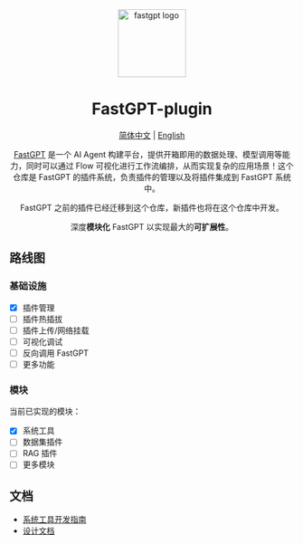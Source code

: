 <div align="center">
<a href="https://tryfastgpt.ai/"><img src="https://github.com/labring/FastGPT/raw/main/.github/imgs/logo.svg" width="120" height="120" alt="fastgpt logo"></a>

# FastGPT-plugin

<p align="center">
  <a href="./README_zh_CN.md">简体中文</a> |
  <a href="./README.md">English</a>
</p>

[FastGPT](https://github.com/labring/FastGPT) 是一个 AI Agent 构建平台，提供开箱即用的数据处理、模型调用等能力，同时可以通过 Flow 可视化进行工作流编排，从而实现复杂的应用场景！这个仓库是 FastGPT 的插件系统，负责插件的管理以及将插件集成到 FastGPT 系统中。

FastGPT 之前的插件已经迁移到这个仓库，新插件也将在这个仓库中开发。

深度**模块化** FastGPT 以实现最大的**可扩展性**。
</div>



## 路线图

### 基础设施

- [x]  插件管理
- [ ]  插件热插拔
- [ ]  插件上传/网络挂载
- [ ]  可视化调试
- [ ]  反向调用 FastGPT
- [ ]  更多功能

### 模块

当前已实现的模块：

- [x]  系统工具
- [ ]  数据集插件
- [ ]  RAG 插件
- [ ]  更多模块

## 文档

- [系统工具开发指南](https://doc.tryfastgpt.ai/docs/guide/plugins/dev_system_tool)
- [设计文档](https://doc.tryfastgpt.ai/docs/development/design/design_plugin)
